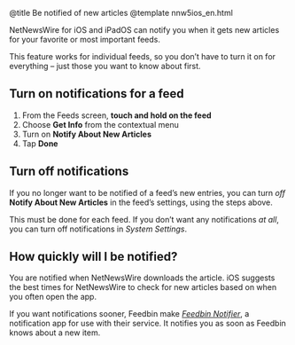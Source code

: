 @title Be notified of new articles
@template nnw5ios_en.html

NetNewsWire for iOS and iPadOS can notify you when it gets new articles for your favorite or most important feeds.

<!-- 
<img src="../../../images/iphone-en-lockscreen_notification.jpeg"
     alt="A screenshot of the iPhone lock screen displaying a NetNewsWire notification for a new article published in the Daring Fireball feed."
     class="centeredImage"
     style="height: 40%;" />
 -->

This feature works for individual feeds, so you don’t have to turn it on for everything – just those you want to know about first.

Turn on notifications for a feed
--------------------------------

1. From the Feeds screen, **touch and hold on the feed**
2. Choose **Get Info** from the contextual menu
3. Turn on **Notify About New Articles**
4. Tap **Done**


Turn off notifications
----------------------

If you no longer want to be notified of a feed’s new entries, you can turn *off* **Notify About New Articles** in the feed’s settings, using the steps above.

This must be done for each feed. If you don’t want any notifications *at all*, you can turn off notifications in *System Settings*.


How quickly will I be notified?
-------------------------------

You are notified when NetNewsWire downloads the article. iOS suggests the best times for NetNewsWire to check for new articles based on when you often open the app.

If you want notifications sooner, Feedbin make [*Feedbin Notifier*][fbn], a notification app for use with their service. It notifies you as soon as Feedbin knows about a new item.

[fbn]: https://apps.apple.com/us/app/feedbin-notifier/id996164128
